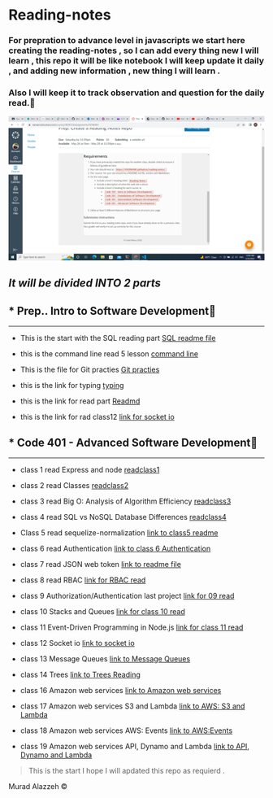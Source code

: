 # Reading-notes 
### For prepration to advance level in javascripts we start here creating the reading-notes , so I can add every thing new I will learn , this repo it will be like notebook I will keep update it daily , and adding new information , new thing I will learn .
### Also I will keep it to track observation and question for the daily read.📓

![link](./image/read%20note.png)

## ***It will be divided INTO 2 parts*** 
## * Prep.. Intro to Software Development📕
------------------------------------------------
* This is the start with the SQL reading part [SQL readme file](./Prep../SQL.md)
* this is the command line read 5 lesson [command line ](./Prep../Command%20line.md)
* This is the file for Git practies [Git practies](./Prep../GIT%20Practice.md)





* this is the link for typing [typing](./Prep../typing.md)

* this is the link for read part [Readmd](./Prep../read.md)




* this is the link for rad class12 [link for socket io](./code401/class12.md)





## * Code 401 - Advanced Software Development📘
-----------------------------------------
* class 1 read Express and node [readclass1](./code401/Class1.md)
* class 2 read Classes [readclass2](./code401/Class2.md)
 




* class 3 read Big O: Analysis of Algorithm Efficiency  [readclass3](./code401/class3.md)
* class 4 read SQL vs NoSQL Database Differences  [readclass4](./code401/class4.md)
* Class 5 read sequelize-normalization  [link to class5 readme](./code401/Class5.md)







* class 6 read Authentication [link to class 6 Authentication](./code401/class6.md)
* class 7 read JSON web token [link to readme file ](./code401/class7.md)

* class 8 read RBAC [link for RBAC read](./code401/class8.md)
* class 9 Authorization/Authentication last project [link for 09 read](./code401/class9.md)
* class 10 Stacks and Queues [link for class 10 read](./code401/class10.md)
* class 11 Event-Driven Programming in Node.js [link for class 11 read](./code401/class11.md)
* class 12 Socket io [link to socket io](./code401/class12.md)
* class 13 Message Queues [link to Message Queues](./code401/class13.md)
* class 14  Trees [link to  Trees Reading](./code401/class14.md)
* class 16  Amazon web services [link to  Amazon web services](./code401/class16.md)
* class 17 Amazon web services S3 and Lambda [link to AWS: S3 and Lambda](./code401/class17.md)
* class 18 Amazon web services AWS: Events  [link to AWS:Events ](./code401/class18.md)
* class 19 Amazon web services API, Dynamo and Lambda  [link to API, Dynamo and Lambda](./code401/class19.md)

> This is the start I hope I will apdated this repo as requierd . 

Murad Alazzeh ©️


